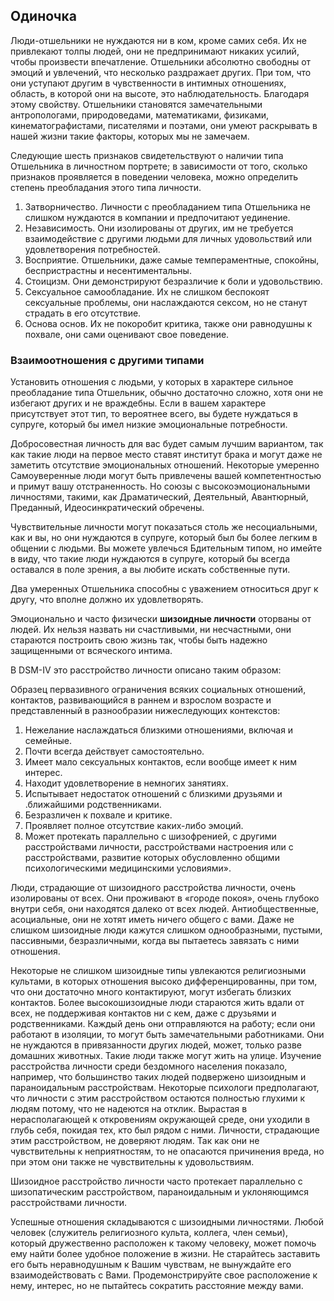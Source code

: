 ## Одиночка

Люди-отшельники не нуждаются ни в ком, кроме самих себя. Их не привлекают толпы людей, они не предпринимают никаких усилий, чтобы произвести впечатление. Отшельники абсолютно свободны от эмоций и увлечений, что несколько раздражает других. При том, что они уступают другим в чувственности в интимных отношениях, область, в которой они на высоте, это наблюдательность. Благодаря этому свойству. Отшельники становятся замечательными антропологами, природоведами, математиками, физиками, кинематографистами, писателями и поэтами, они умеют раскрывать в нашей жизни такие факторы, которых мы не замечаем.

Следующие шесть признаков свидетельствуют о наличии типа Отшельника в личностном портрете; в зависимости от того, сколько признаков проявляется в поведении человека, можно определить степень преобладания этого типа личности.

1. Затворничество. Личности с преобладанием типа Отшельника не слишком нуждаются в компании и предпочитают уединение.
2. Независимость. Они изолированы от других, им не требуется взаимодействие с другими людьми для личных удовольствий или удовлетворения потребностей.
3. Восприятие. Отшельники, даже самые темпераментные, спокойны, беспристрастны и несентиментальны.
4. Стоицизм. Они демонстрируют безразличие к боли и удовольствию.
5. Сексуальное самообладание. Их не слишком беспокоят сексуальные проблемы, они наслаждаются сексом, но не станут страдать в его отсутствие.
6. Основа основ. Их не покоробит критика, также они равнодушны к похвале, они сами оценивают свое поведение.

### Взаимоотношения с другими типами

Установить отношения с людьми, у которых в характере сильное преобладание типа Отшельник, обычно достаточно сложно, хотя они не избегают других и не враждебны. Если в вашем характере присутствует этот тип, то вероятнее всего, вы будете нуждаться в супруге, который бы имел низкие эмоциональные потребности.

Добросовестная личность для вас будет самым лучшим вариантом, так как такие люди на первое место ставят институт брака и могут даже не заметить отсутствие эмоциональных отношений.
Некоторые умеренно Самоуверенные люди могут быть привлечены вашей компетентностью и примут вашу отстраненность. Но союзы с высокоэмоциональными личностями, такими, как Драматический, Деятельный, Авантюрный, Преданный, Идеосинкратический обречены.

Чувствительные личности могут показаться столь же несоциальными, как и вы, но они нуждаются в супруге, который был бы более легким в общении с людьми. Вы можете увлечься Бдительным типом, но имейте в виду, что такие люди нуждаются в супруге, который бы всегда оставался в поле зрения, а вы любите искать собственные пути.

Два умеренных Отшельника способны с уважением относиться друг к другу, что вполне должно их удовлетворять.

Эмоционально и часто физически **шизоидные личности** оторваны от людей. Их нельзя назвать ни счастливыми, ни несчастными, они стараются построить свою жизнь так, чтобы быть надежно защищенными от всяческого интима.

В DSM-IV это расстройство личности описано таким образом:

Образец первазивного ограничения всяких социальных отношений, контактов, развивающийся в раннем и взрослом возрасте и представленный в разнообразии нижеследующих контекстов:

1. Нежелание наслаждаться близкими отношениями, включая и семейные.
2. Почти всегда действует самостоятельно.
3. Имеет мало сексуальных контактов, если вообще имеет к ним интерес.
4. Находит удовлетворение в немногих занятиях.
5. Испытывает недостаток отношений с близкими друзьями и .ближайшими родственниками.
6. Безразличен к похвале и критике.
7. Проявляет полное отсутствие каких-либо эмоций.
8. Может протекать параллельно с шизофренией, с другими расстройствами личности, расстройствами настроения или с расстройствами, развитие которых обусловленно общими психологическими медицинскими условиями».

Люди, страдающие от шизоидного расстройства личности, очень изолированы от всех. Они проживают в «городе покоя», очень глубоко внутри себя, они находятся далеко от всех людей. Антиобщественные, асоциальные, они не хотят иметь ничего общего с вами. Даже не слишком шизоидные люди кажутся слишком однообразными, пустыми, пассивными, безразличными, когда вы пытаетесь завязать с ними отношения.

Некоторые не слишком шизоидные типы увлекаются религиозными культами, в которых отношения высоко дифференцированны, при том, что они достаточно много контактируют, могут избегать близких контактов. Более высокошизоидные люди стараются жить вдали от всех, не поддерживая контактов ни с кем, даже с друзьями и родственниками. Каждый день они отправляются на работу; если они работают в изоляции, то могут быть замечательными работниками. Они не нуждаются в привязанности других людей, может, только разве домашних животных. Такие люди также могут жить на улице. Изучение расстройства личности среди бездомного населения показало, например, что большинство таких людей подвержено шизоидным и параноидальным расстройствам. Некоторые психологи предполагают, что личности с этим расстройством остаются полностью глухими к людям потому, что не надеются на отклик. Вырастая в нерасполагающей к откровениям окружающей среде, они уходили в глубь себя, покидая тех, кто был рядом с ними. Личности, страдающие этим расстройством, не доверяют людям. Так как они не чувствительны к неприятностям, то не опасаются причинения вреда, но при этом они также не чувствительны к удовольствиям.

Шизоидное расстройство личности часто протекает параллельно с шизопатическим расстройством, параноидальным и уклоняющимся расстройствами личности.

Успешные отношения складываются с шизоидными личностями. Любой человек (служитель религиозного культа, коллега, член семьи), который дружественно расположен к такому человеку, может помочь ему найти более удобное положение в жизни. Не старайтесь заставить его быть неравнодушным к Вашим чувствам, не вынуждайте его взаимодействовать с Вами. Продемонстрируйте свое расположение к нему, интерес, но не пытайтесь сократить расстояние между вами.
